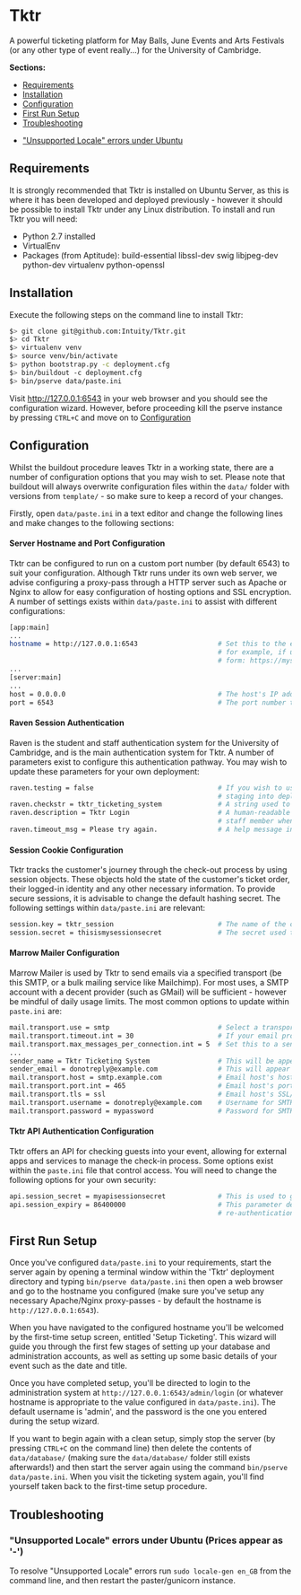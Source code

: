 # Tktr
A powerful ticketing platform for May Balls, June Events and Arts Festivals (or any other type of event really...) for the University of
Cambridge.

**Sections:**

- [Requirements](#requirements)
- [Installation](#installation)
- [Configuration](#configuration)
- [First Run Setup](#first-run-setup)
- [Troubleshooting](#troubleshooting)
 * ["Unsupported Locale" errors under Ubuntu](#unsupported-locale-errors-under-ubuntu)

## Requirements
It is strongly recommended that Tktr is installed on Ubuntu Server, as this is where it has been developed
and deployed previously - however it should be possible to install Tktr under any Linux distribution.
To install and run Tktr you will need:

- Python 2.7 installed
- VirtualEnv
- Packages (from Aptitude): build-essential libssl-dev swig libjpeg-dev python-dev virtualenv python-openssl


## Installation
Execute the following steps on the command line to install Tktr:

```bash
$> git clone git@github.com:Intuity/Tktr.git
$> cd Tktr
$> virtualenv venv
$> source venv/bin/activate
$> python bootstrap.py -c deployment.cfg
$> bin/buildout -c deployment.cfg
$> bin/pserve data/paste.ini
```

Visit http://127.0.0.1:6543 in your web browser and you should see the configuration wizard. However, before proceeding kill the pserve
instance by pressing `CTRL+C` and move on to [Configuration](#configuration)

## Configuration
Whilst the buildout procedure leaves Tktr in a working state, there are a number of configuration options that you may wish to set. Please
note that buildout will always overwrite configuration files within the `data/` folder with versions from `template/` - so make sure to keep
a record of your changes.

Firstly, open `data/paste.ini` in a text editor and change the following lines and make changes to the following sections:

#### Server Hostname and Port Configuration
Tktr can be configured to run on a custom port number (by default 6543) to suit your configuration. Although Tktr runs under its own web server,
we advise configuring a proxy-pass through a HTTP server such as Apache or Nginx to allow for easy configuration of hosting options and SSL
encryption. A number of settings exists within `data/paste.ini` to assist with different configurations:

```bash
[app:main]
...
hostname = http://127.0.0.1:6543                    # Set this to the external hostname for Tktr, compensating for any proxy-pass configuration
                                                    # for example, if using a proxy-pass from an SSL subdomain set hostname to an address of the
                                                    # form: https://mysubdomain.mydomain.com - this parameter is used to assemble absolute links
...
[server:main]
...
host = 0.0.0.0                                      # The host's IP address, for most purposes '0.0.0.0' is suitable
port = 6543                                         # The port number to serve on - ensure this doesn't clash with any other running services
```

#### Raven Session Authentication
Raven is the student and staff authentication system for the University of Cambridge, and is the main authentication system for Tktr. A
number of parameters exist to configure this authentication pathway. You may wish to update these parameters for your own deployment:

```bash
raven.testing = false                               # If you wish to use the demo Raven authentication system set this to 'true' - for
                                                    # staging into deployment, this should always be 'false'.
raven.checkstr = tktr_ticketing_system              # A string used to acknowledge a login via the Raven authentication system
raven.description = Tktr Login                      # A human-readable description that the Raven authentication system displays to the student/
                                                    # staff member when logging in. This should be recognisable as identifying your deployment.
raven.timeout_msg = Please try again.               # A help message in case authentication times out.
```

#### Session Cookie Configuration
Tktr tracks the customer's journey through the check-out process by using session objects. These objects hold the state of the customer's
ticket order, their logged-in identity and any other necessary information. To provide secure sessions, it is advisable to change the
default hashing secret. The following settings within `data/paste.ini` are relevant:

```bash
session.key = tktr_session                          # The name of the cookie used to track the customer (default value is fine)
session.secret = thisismysessionsecret              # The secret used to hash the customer's identity (change this value for security!)
```

#### Marrow Mailer Configuration
Marrow Mailer is used by Tktr to send emails via a specified transport (be this SMTP, or a bulk mailing service like Mailchimp). For most 
uses, a SMTP account with a decent provider (such as GMail) will be sufficient - however be mindful of daily usage limits. The most common
options to update within `paste.ini` are:

```bash
mail.transport.use = smtp                           # Select a transport to use - SMTP will suit most users
mail.transport.timeout.int = 30                     # If your email provider is slow, increase this timeout
mail.transport.max_messages_per_connection.int = 5  # Set this to a sensible value to avoid overloading your email host
...
sender_name = Tktr Ticketing System                 # This will be appear to the recipient as the sender's name
sender_email = donotreply@example.com               # This will appear as the sender's email - usually the same as the email account
mail.transport.host = smtp.example.com              # Email host's hostname
mail.transport.port.int = 465                       # Email host's port number
mail.transport.tls = ssl                            # Email host's SSL/TLS settings (delete if no SSL)
mail.transport.username = donotreply@example.com    # Username for SMTP access to email host
mail.transport.password = mypassword                # Password for SMTP access to email host
```

#### Tktr API Authentication Configuration
Tktr offers an API for checking guests into your event, allowing for external apps and services to manage the check-in process. Some options
exist within the `paste.ini` file that control access. You will need to change the following options for your own security:

```bash
api.session_secret = myapisessionsecret             # This is used to generate API authentication keys, it should be a long random string.
api.session_expiry = 86400000                       # This parameter determines how long an authentication key exists for before
                                                    # re-authentication is required.
```

## First Run Setup
Once you've configured `data/paste.ini` to your requirements, start the server again by opening a terminal window within the 'Tktr' deployment
directory and typing `bin/pserve data/paste.ini` then open a web browser and go to the hostname you configured (make sure you've setup any
necessary Apache/Nginx proxy-passes - by default the hostname is `http://127.0.0.1:6543`).

When you have navigated to the configured hostname you'll be welcomed by the first-time setup screen, entitled 'Setup Ticketing'. This wizard
will guide you through the first few stages of setting up your database and administration accounts, as well as setting up some basic details
of your event such as the date and title.

Once you have completed setup, you'll be directed to login to the administration system at `http://127.0.0.1:6543/admin/login` (or whatever
hostname is appropriate to the value configured in `data/paste.ini`). The default username is 'admin', and the password is the one you entered
during the setup wizard.

If you want to begin again with a clean setup, simply stop the server (by pressing `CTRL+C` on the command line) then delete the contents of 
`data/database/` (making sure the `data/database/` folder still exists afterwards!) and then start the server again using the command
`bin/pserve data/paste.ini`. When you visit the ticketing system again, you'll find yourself taken back to the first-time setup procedure.

## Troubleshooting

### "Unsupported Locale" errors under Ubuntu (Prices appear as '-')
To resolve "Unsupported Locale" errors run `sudo locale-gen en_GB` from the command line, and then restart
the paster/gunicorn instance.

